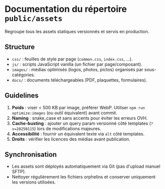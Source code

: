 # Documentation du répertoire `public/assets`

Regroupe tous les assets statiques versionnés et servis en production.

## Structure

- `css/` : feuilles de style par page (`common.css`, `index.css`, ...).
- `js/` : scripts JavaScript vanilla (un fichier par page/composant).
- `images/` : médias optimisés (logos, photos, pictos) organisés par sous-catégories.
- `docs/` : documents téléchargeables (PDF, plaquettes, formulaires).

## Guidelines

1. **Poids** : viser < 500 KB par image, préférer WebP. Utiliser `npm run optimize:images` (ou outil équivalent) avant commit.
2. **Naming** : snake_case et sans accents pour éviter les erreurs OVH.
3. **Cache-busting** : ajouter un query param versionné côté templates (`?v=20250115`) lors de modifications majeures.
4. **Accessibilité** : fournir un équivalent texte via `alt` côté templates.
5. **Droits** : vérifier les licences des médias avant publication.

## Synchronisation

- Les assets sont déployés automatiquement via Git (pas d'upload manuel SFTP).
- Nettoyer régulièrement les fichiers orphelins et conserver uniquement les versions utilisées.
